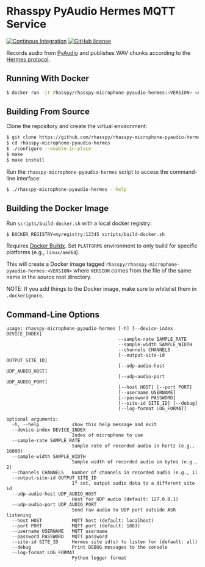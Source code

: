 # Rhasspy PyAudio Hermes MQTT Service

[![Continous Integration](https://github.com/rhasspy/rhasspy-microphone-pyaudio-hermes/workflows/Tests/badge.svg)](https://github.com/rhasspy/rhasspy-microphone-pyaudio-hermes/actions)
[![GitHub license](https://img.shields.io/github/license/rhasspy/rhasspy-microphone-pyaudio-hermes.svg)](https://github.com/rhasspy/rhasspy-microphone-pyaudio-hermes/blob/master/LICENSE)

Records audio from [PyAudio](https://people.csail.mit.edu/hubert/pyaudio/) and publishes WAV chunks according to the [Hermes protocol](https://docs.snips.ai/reference/hermes).

## Running With Docker

```bash
$ docker run -it rhasspy/rhasspy-microphone-pyaudio-hermes:<VERSION> <ARGS>
```

## Building From Source

Clone the repository and create the virtual environment:

```bash
$ git clone https://github.com/rhasspy/rhasspy-microphone-pyaudio-hermes.git
$ cd rhasspy-microphone-pyaudio-hermes
$ ./configure --enable-in-place
$ make
$ make install
```

Run the `rhasspy-microphone-pyaudio-hermes` script to access the command-line interface:

```bash
$ ./rhasspy-microphone-pyaudio-hermes --help
```

## Building the Docker Image

Run `scripts/build-docker.sh` with a local docker registry:

```bash
$ DOCKER_REGISTRY=myregistry:12345 scripts/build-docker.sh
```

Requires [Docker Buildx](https://docs.docker.com/buildx/working-with-buildx/). Set `PLATFORMS` environment to only build for specific platforms (e.g., `linux/amd64`).

This will create a Docker image tagged `rhasspy/rhasspy-microphone-pyaudio-hermes:<VERSION>` where `VERSION` comes from the file of the same name in the source root directory.

NOTE: If you add things to the Docker image, make sure to whitelist them in `.dockerignore`.

## Command-Line Options

```
usage: rhasspy-microphone-pyaudio-hermes [-h] [--device-index DEVICE_INDEX]
                                         --sample-rate SAMPLE_RATE
                                         --sample-width SAMPLE_WIDTH
                                         --channels CHANNELS
                                         [--output-site-id OUTPUT_SITE_ID]
                                         [--udp-audio-host UDP_AUDIO_HOST]
                                         [--udp-audio-port UDP_AUDIO_PORT]
                                         [--host HOST] [--port PORT]
                                         [--username USERNAME]
                                         [--password PASSWORD]
                                         [--site-id SITE_ID] [--debug]
                                         [--log-format LOG_FORMAT]

optional arguments:
  -h, --help            show this help message and exit
  --device-index DEVICE_INDEX
                        Index of microphone to use
  --sample-rate SAMPLE_RATE
                        Sample rate of recorded audio in hertz (e.g., 16000)
  --sample-width SAMPLE_WIDTH
                        Sample width of recorded audio in bytes (e.g., 2)
  --channels CHANNELS   Number of channels in recorded audio (e.g., 1)
  --output-site-id OUTPUT_SITE_ID
                        If set, output audio data to a different site id
  --udp-audio-host UDP_AUDIO_HOST
                        Host for UDP audio (default: 127.0.0.1)
  --udp-audio-port UDP_AUDIO_PORT
                        Send raw audio to UDP port outside ASR listening
  --host HOST           MQTT host (default: localhost)
  --port PORT           MQTT port (default: 1883)
  --username USERNAME   MQTT username
  --password PASSWORD   MQTT password
  --site-id SITE_ID     Hermes site id(s) to listen for (default: all)
  --debug               Print DEBUG messages to the console
  --log-format LOG_FORMAT
                        Python logger format
```
